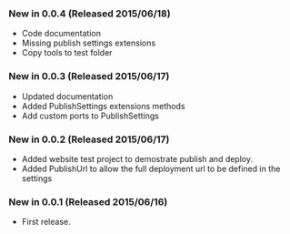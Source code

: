 ### New in 0.0.4 (Released 2015/06/18)
* Code documentation
* Missing publish settings extensions
* Copy tools to test folder

### New in 0.0.3 (Released 2015/06/17)
* Updated documentation
* Added PublishSettings extensions methods
* Add custom ports to PublishSettings

### New in 0.0.2 (Released 2015/06/17)
* Added website test project to demostrate publish and deploy.
* Added PublishUrl to allow the full deployment url to be defined in the settings

### New in 0.0.1 (Released 2015/06/16)
* First release.